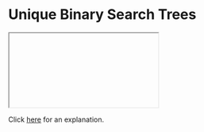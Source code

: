 # Unique Binary Search Trees 

<iframe></iframe>

Click [here](Explanation.md) for an explanation.

